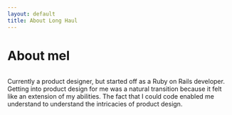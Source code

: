 ```yaml
---
layout: default
title: About Long Haul
---
```


<div class="post">
	<h1 class="pageTitle">About mel</h1>
	<img src="{{ '/assets/img/touring.jpg' | prepend: site.baseurl }}" alt="">
	<p>
		Currently a product designer, but started off as a Ruby on Rails developer. Getting into product design for me was a natural transition because it felt like an extension of my abilities. The fact that I could code enabled me understand to understand the intricacies of product design.
	</p>
</div>
